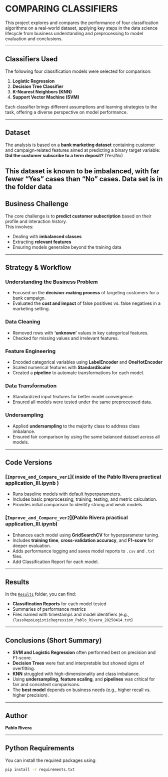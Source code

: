 # COMPARING CLASSIFIERS

This project explores and compares the performance of four classification algorithms on a real-world dataset, applying key steps in the data science lifecycle from business understanding and preprocessing to model evaluation and conclusions.

---

## Classifiers Used

The following four classification models were selected for comparison:

1. **Logistic Regression**  
2. **Decision Tree Classifier**  
3. **K-Nearest Neighbors (KNN)**  
4. **Support Vector Machine (SVM)**

Each classifier brings different assumptions and learning strategies to the task, offering a diverse perspective on model performance.

---

## Dataset

The analysis is based on a **bank marketing dataset** containing customer and campaign-related features aimed at predicting a binary target variable:  
**Did the customer subscribe to a term deposit?** (Yes/No)

This dataset is known to be **imbalanced**, with far fewer “Yes” cases than “No” cases.
Data set is in the folder data
---

## Business Challenge

The core challenge is to **predict customer subscription** based on their profile and interaction history.  
This involves:
- Dealing with **imbalanced classes**
- Extracting **relevant features**
- Ensuring models generalize beyond the training data

---

## Strategy & Workflow

### Understanding the Business Problem
- Focused on the **decision-making process** of targeting customers for a bank campaign.
- Evaluated the **cost and impact** of false positives vs. false negatives in a marketing setting.

### Data Cleaning
- Removed rows with **‘unknown’** values in key categorical features.
- Checked for missing values and irrelevant features.

### Feature Engineering
- Encoded categorical variables using **LabelEncoder** and **OneHotEncoder**
- Scaled numerical features with **StandardScaler**
- Created a **pipeline** to automate transformations for each model.

### Data Transformation
- Standardized input features for better model convergence.
- Ensured all models were tested under the same preprocessed data.

### Undersampling
- Applied **undersampling** to the majority class to address class imbalance.
- Ensured fair comparison by using the same balanced dataset across all models.

---

## Code Versions

### [`Improve_and_Compare_ver1`]( inside of the Pablo Rivera practical application_III.ipynb )
- Runs baseline models with default hyperparameters.
- Includes basic preprocessing, training, testing, and metric calculation.
- Provides initial comparison to identify strong and weak models.

### [`Improve_and_Compare_ver2`](Pablo Rivera practical application_III.ipynb)
- Enhances each model using **GridSearchCV** for hyperparameter tuning.
- Includes **training time**, **cross-validation accuracy**, and **F1-score** for deeper evaluation.
- Adds performance logging and saves model reports to `.csv` and `.txt` files.
- Add Classification Report for each model.

---

## Results

In the [`Results`](./Results) folder, you can find:
- **Classification Reports** for each model tested
- Summaries of performance metrics
- Files named with timestamps and model identifiers (e.g., `ClassRepoLogisticRegression_Pablo_Rivera_20250414.txt`)

---

## Conclusions (Short Summary)

- **SVM and Logistic Regression** often performed best on precision and F1-score.
- **Decision Trees** were fast and interpretable but showed signs of overfitting.
- **KNN** struggled with high-dimensionality and class imbalance.
- Using **undersampling**, **feature scaling**, and **pipelines** was critical for fair and consistent comparisons.
- The **best model** depends on business needs (e.g., higher recall vs. higher precision).

---

##  Author

**Pablo Rivera**

---

## Python Requirements

You can install the required packages using:

```bash
pip install -r requirements.txt
